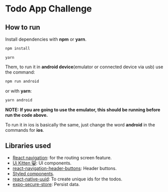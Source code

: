 # Todo App Challenge

## How to run

Install dependencies with **npm** or **yarn**.
```bash
npm install
```
```babsh
yarn
```

Them, to run it in **android device**(emulator or connected device via usb) use the command:
```bash
npm run android
```
or with **yarn**:
```bash
yarn android
```

**NOTE: If you are going to use the emulator, this should be running before run the code above.**

To run it in ios is basically the same, just change the word **android** in the commands for **ios**.

## Libraries used

- [React navigation](https://reactnavigation.org/): for the routing screen feature.
- [Ui Kitten :smile_cat:](https://akveo.github.io/react-native-ui-kitten/): UI components.
- [react-navigation-header-buttons](https://www.npmjs.com/package/react-navigation-header-buttons): Header buttons.
- [Styled components](https://styled-components.com/).
- [react-native-uuid](https://www.npmjs.com/package/react-native-uuid): To create unique ids for the todos.
- [expo-secure-store](https://docs.expo.dev/versions/latest/sdk/securestore/): Persist data.

